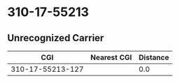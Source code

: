 # 310-17-55213
## Unrecognized Carrier


| CGI | Nearest CGI | Distance |
|-----|-------------|----------|
| 310-17-55213-127 |  | 0.0 |
